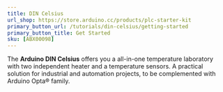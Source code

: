```yaml
---
title: DIN Celsius
url_shop: https://store.arduino.cc/products/plc-starter-kit
primary_button_url: /tutorials/din-celsius/getting-started
primary_button_title: Get Started
sku: [ABX00098]
---
```


The **Arduino DIN Celsius** offers you a all-in-one temperature laboratory with two independent heater and a temperature sensors. A practical solution for industrial and automation projects, to be complemented with Arduino Opta® family.

